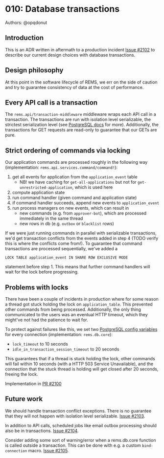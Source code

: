 # 010: Database transactions

Authors: @opqdonut

## Introduction

This is an ADR written in aftermath to a production incident [Issue #2102]
to describe our current design choices with database transactions.

[Issue #2102]: https://github.com/CSCfi/rems/issues/2101

## Design philosophy

At this point in the software lifecycle of REMS, we err on the side of
caution and try to guarantee consistency of data at the cost of
performance.

## Every API call is a transaction

The `rems.api/transaction-middleware` middleware wraps each API call
in a transaction. The transactions are run with isolation level
serializable, the strictest serialization level (see [PostgreSQL docs]
for more). Additionally, the transactions for GET requests are
read-only to guarantee that our GETs are pure.

[PostgreSQL docs]: https://www.postgresql.org/docs/9.6/transaction-iso.html

## Strict ordering of commands via locking

Our application commands are processed roughly in the following way
(implementation: `rems.api.services.command/command!`):

1. get all events for application from the `application_event` table
   - NB! we have caching for `get-all-applications` but not for `get-unrestricted-application`, which is used here
2. compute application state
3. run command handler (given command and application state)
4. if command handler succeeds, append new events to `application_event`
5. run process managers on new events, which can result in
   - new commands (e.g. from `approver-bot`), which are processed immediately in the same thread
   - new rows in db (e.g. `outbox` or `blacklist` rows)

If we were just running commands in parallel with serializable
transactions, we'd get transaction conflicts from the events added in
step 4 (TODO verify this is where the conflicts come from!). To
guarantee that command transactions are processed sequentially, we've
added a

    LOCK TABLE application_event IN SHARE ROW EXCLUSIVE MODE

statement before step 1. This means that further command handlers will
wait for the lock before progressing.

## Problems with locks

There have been a couple of incidents in production where for some
reason a thread got stuck holding the lock on `application_table`.
This prevented other commands from being processed. Additionally, the
only thing communicated to the users was an eventual HTTP timeout,
which they might've not had the patience to wait for.

To protect against failures like this, we set two [PostgreSQL config
variables] for every connection (implementation: `rems.db.core`):
- `lock_timeout` to 10 seconds
- `idle_in_transaction_session_timeout` to 20 seconds

This guarantees that if a thread is stuck holding the lock, other
commands will fail within 10 seconds (with a HTTP 503 Service
Unavailable), and the connection that the stuck thread is holding will
get closed after 20 seconds, freeing the lock.

Implementation in [PR #2100]

[PostgreSQL config variables]: https://www.postgresql.org/docs/9.6/runtime-config-client.html
[PR #2100]: https://github.com/CSCfi/rems/pull/2100

## Future work

We should handle transaction conflict exceptions. There is no
guarantee that they will not happen with isolation level serializable. [Issue #2103].

[Issue #2103]: https://github.com/CSCfi/rems/issues/2103

In addition to API calls, scheduled jobs like email outbox processing
should also be in transactions. [Issue #2104].

[Issue #2104]: https://github.com/CSCfi/rems/issues/2104

Consider adding some sort of warning/error when a rems.db.core
function is called outside a transaction. This can be done with e.g. a
custom `bind-connection` macro. [Issue #2105].

[Issue #2105]: https://github.com/CSCfi/rems/issues/2105
